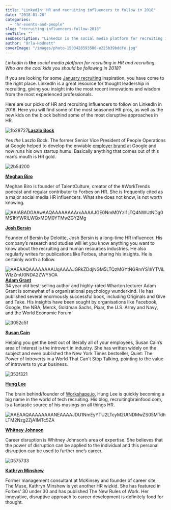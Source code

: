 ```yaml
---
title: "LinkedIn: HR and recruiting influencers to follow in 2018"
date: "2018-01-26"
categories:
  - "hr-events-and-people"
slug: "recruiting-influencers-follow-2018"
seoTitle: ""
seoDescription: "LinkedIn is the social media platform for recruiting in HR and recruiting. Here's our list of the HR and recruiting influencers to follow in 2018!"
author: "Orla-Hodnett"
coverImage: "/images/photo-1503428593586-e225b39bddfe.jpg"
---
```


_LinkedIn is_ **the** _social media platform for recruiting in HR and recruiting. Who are the cool kids you should be following in 2018?_

If you are looking for some [January recruiting](https://hirehive.com/preparing-for-q1-of-2018-hiring/) inspiration, you have come to the right place. LinkedIn is a great resource for thought leadership in recruiting, giving you insight into the most recent innovations and wisdom from the most experienced professionals.

Here are our picks of HR and recruiting influencers to follow on LinkedIn in 2018. Here you will find some of the most seasoned HR pros, as well as the new kids on the block behind some of the most disruptive approaches in HR.

![1b28727](/images/1b28727.jpg)**[**Laszlo Bock**](https://www.linkedin.com/in/laszlobock/)**

Yes _the_ Laszlo Bock. The former Senior Vice President of People Operations at Google helped to develop the enviable [employer brand](https://hirehive.com/building-your-employer-brand-for-recruiting/) at Google and now runs his own startup humu. Basically anything that comes out of this man’s mouth is HR gold.

![2b5d200](/images/2b5d200.jpg)

[**Meghan Biro**](https://www.linkedin.com/in/meghanmbiro/)

Meghan Biro is founder of TalentCulture, creator of the #WorkTrends podcast and regular contributor to Forbes on HR. She is frequently cited as a major social media HR influencers. What she does not know, is not worth knowing.

![AAIABADGAAwAAQAAAAAAAArxAAAAJGE0NmM0YzI1LTQ4NWUtNDg0MS1hYWRlLWQxMDM0YTMwZGY2Mg](/images/AAIABADGAAwAAQAAAAAAAArxAAAAJGE0NmM0YzI1LTQ4NWUtNDg0MS1hYWRlLWQxMDM0YTMwZGY2Mg.jpg)

[**Josh Bersin**](https://www.linkedin.com/in/bersin/)

Founder of Bersin by Deloitte, Josh Bersin is a long-time HR influencer. His company’s research and studies will let you know anything you want to know about the recruiting and human resources industries. He also regularly writes for publications like Forbes, sharing his insights. He is certainly worth a follow.

![AAEAAQAAAAAAAAUqAAAAJGRkZDdjNGM5LTQzMGYtNGRmYS1hYTViLWIzZmU0NDA2ZWY5OA](/images/AAEAAQAAAAAAAAUqAAAAJGRkZDdjNGM5LTQzMGYtNGRmYS1hYTViLWIzZmU0NDA2ZWY5OA.jpg)[**Adam Grant**](https://www.linkedin.com/in/adammgrant/)  
34 year old best-selling author and highly-rated Wharton lecturer Adam Grant is somewhat of a organisational psychology wunderkind. He has published several enormously successful book, including Originals and Give and Take. His insights have been sought by organisations like Facebook, Google, the NBA, Merck, Goldman Sachs, Pixar, the U.S. Army and Navy, and the World Economic Forum.

![3052c5f](/images/3052c5f.jpg)

[**Susan Cain**](https://www.linkedin.com/in/susancain/)

Helping you get the best out of literally all of your employees, Susan Cain’s area of interest is the introvert in industry. She has written widely on the subject and even published the New York Times bestseller, Quiet: The Power of Introverts in a World That Can't Stop Talking, pointing to the value of introverts to your business.

![353f321](/images/353f321.jpg)

[**Hung Lee**](https://www.linkedin.com/in/hunglee/)

The brain behind/founder of [Workshape.io](http://workshape.io), Hung Lee is quickly becoming a big name in the world of tech recruiting. His blog, recruitingbrainfood.com, is a fantastic source of his musings on all things HR.

![AAEAAQAAAAAAAANEAAAAJDU1NmEyYTU2LTcyM2UtNDMwZS05MTdhLTM2Nzg2ZjA1MTc5ZA](/images/AAEAAQAAAAAAAANEAAAAJDU1NmEyYTU2LTcyM2UtNDMwZS05MTdhLTM2Nzg2ZjA1MTc5ZA.jpg)

**[**Whitney Johnson**](https://www.linkedin.com/in/whitneyjohnson/)**

Career disruption is Whitney Johnson’s area of expertise. She believes that the power of disruption can be applied to the individual and this personal disruption can be used to further one’s career.

![0575733](/images/0575733.jpg)

[**Kathryn Minshew**](https://www.linkedin.com/in/kathryn-minshew-2b186bb/)

Former management consultant at McKinsey and founder of career site, The Muse, Kathryn Minshew is yet another HR wizkid. She has featured in Forbes’ 30 under 30 and has published The New Rules of Work. Her innovative, disruptive approach to career development is definitely food for thought.
